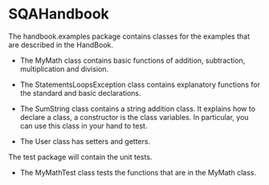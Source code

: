 # SQAHandbook

The handbook.examples package contains classes for the examples that are described in the HandBook.

- The MyMath class contains basic functions of addition, subtraction, multiplication and division.

- The StatementsLoopsException class contains explanatory functions for the standard and basic declarations.

- The SumString class contains a string addition class. It explains how to declare a class, a constructor is the class variables. In particular, you can use this class in your hand to test.

- The User class has setters and getters.

The test package will contain the unit tests.

- The MyMathTest class tests the functions that are in the MyMath class.